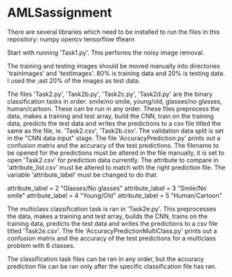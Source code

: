 # AMLSassignment

There are several libraries which need to be installed to run the files in this repository:
numpy
opencv
tensorflow
tflearn

Start with running 'Task1.py'. This performs the noisy image removal.

The training and testing images should be moved manually into directories 'trainImages' and 'testImages'. 80% is training data and 
20% is testing data. I used the ;ast 20% of the images as test data.

The files 'Task2.py', 'Task2b.py', 'Task2c.py', 'Task2d.py' are the binary classification tasks in order: smile/no smile, young/old,
glasses/no glasses, human/cartoon. These can be run in any order. These files preprocess the data, makes a training and test array,
build the CNN, train on the training data, predicts the test data and writes the predictions to a csv file titled the same as the 
file, ie. 'Task2.csv', 'Task2b.csv'. The validation data split is set in the "CNN data input" stage. The file 'AccuracyPrediction.py' 
prints out a confusion matrix and the accuracy of the test predictions. The filename to be opened for the predictions must be altered 
in the file manually, it is set to open 'Task2.csv' for prediction data currently. The attribute to compare in 'attribute_list.csv' 
must be altered to match with the right prediction file. The variable 'attribute_label' must be changed to do that.

attribute_label = 2 "Glasses/No glasses"
attribute_label = 3 "Smile/No smile"
attribute_label = 4 "Young/Old"
attribute_label = 5 "Human/Cartoon"

The multiclass classification task is ran in 'Task2e.py'. This preprocesses the data, makes a training and test array,
builds the CNN, trains on the training data, predicts the test data and writes the predictions to a csv file titled 'Task2e.csv'. 
The file 'AccuracyPredictionMultiClass.py' prints out a confusion matrix and the accuracy of the test predictions for a 
multiclass problem with 6 classes.

The classification task files can be ran in any order, but the accuracy prediction file can be ran only after the specific classification 
file has ran.